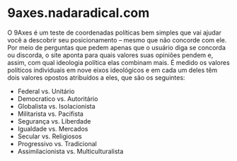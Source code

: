 # 9axes.nadaradical.com
O 9Axes é um teste de coordenadas políticas bem simples que vai ajudar você a descobrir seu posicionamento – mesmo que não concorde com ele. Por meio de perguntas que pedem apenas que o usuário diga se concorda ou discorda, o site aponta para quais valores suas opiniões pendem e, assim, com qual ideologia política elas combinam mais.
É medido os valores políticos individuais em nove eixos ideológicos e em cada um deles têm dois valores opostos atribuídos a eles, que são os seguintes:

* Federal vs. Unitário
* Democratico vs. Autoritário
* Globalista vs. Isolacionista
* Militarista vs. Pacifista
* Segurança vs. Liberdade
* Igualdade vs. Mercados
* Secular vs. Religiosos
* Progressivo vs. Tradicional
* Assimilacionista vs. Multiculturalista
